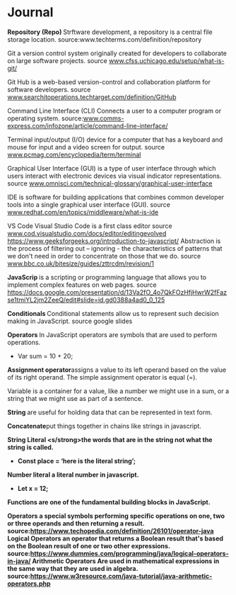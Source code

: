 # Journal
<strong>
Repository (Repo) </strong>Strftware development, a repository is a central file storage location. source:www.techterms.com/definition/repository

  Git </strong> a version control system originally created for developers to collaborate on large software projects. source www.cfss.uchicago.edu/setup/what-is-git/
 
  Git Hub </strong>is a web-based version-control and collaboration platform for software developers. source www.searchitoperations.techtarget.com/definition/GitHub

  Command Line Interface (CLI) </strong>Connects a user to a computer program or operating system. source:www.comms-express.com/infozone/article/command-line-interface/

  Terminal </strong> input/output (I/O) device for a computer that has a keyboard and mouse for input and a video screen for output. source www.pcmag.com/encyclopedia/term/terminal

  Graphical User Interface (GUI) </strong> is a type of user interface through which users interact with electronic devices via visual indicator representations. source www.omnisci.com/technical-glossary/graphical-user-interface

IDE is software for building applications that combines common developer tools into a single graphical user interface (GUI). source www.redhat.com/en/topics/middleware/what-is-ide

VS Code Visual Studio Code is a first class editor source www.cod.visualstudio.com/docs/editor/editingevolved
https://www.geeksforgeeks.org/introduction-to-javascript/ 
Abstraction is the process of filtering out – ignoring - the characteristics of patterns that we don't need in order to concentrate on those that we do. source www.bbc.co.uk/bitesize/guides/zttrcdm/revision/1
<strong>

  JavaScrip </strong> is a scripting or programming language that allows you to implement complex features on web pages. source https://docs.google.com/presentation/d/13Va2fO_4o7QkFOzHfjHwrW2fFazse1tmiYL2jm2ZeeQ/edit#slide=id.gd0388a4ad0_0_125
<strong>

 Conditionals </strong> Conditional statements allow us to represent such decision making in JavaScript. source google slides 
 <strong>
 
 Operators </strong> In JavaScript operators are symbols that are used to perform operations. 
 <ul>
  <li>Var sum = 10 + 20;</li>
  </ul>
  
 <strong>
  
  Assignment operator</strong>assigns a value to its left operand based on the value of its right operand. The simple assignment operator is equal (=).

Variable is a container for a value, like a number we might use in a sum, or a string that we might use as part of a sentence. 
<strong> 
  
String </strong>are useful for holding data that can be represented in text form.
<strong> 
   
Concatenate</strong>put things together in chains like strings in javascript.

<strong>String Literal <s/strong>the words that are in the string not what the string is called. 
<ul>
  <li> Const place = ‘here is the literal string’;</li>
  </ul>
  <strong> 
    
  Number literal</strong> a literal number in javascript.
  <ul>
  <li>Let x = 12;</li>
  </ul>
  <strong> 
    
  Functions</strong> are one of the fundamental building blocks in JavaScript.
  
  
  Operators 
 a special symbols performing specific operations on one, two or three operands and then returning a result. source:https://www.techopedia.com/definition/26101/operator-java
  Logical Operators
 an operator that returns a Boolean result that's based on the Boolean result of one or two other expressions. source:https://www.dummies.com/programming/java/logical-operators-in-java/
  Arithmetic Operators 
 Are used in mathematical expressions in the same way that they are used in algebra. source:https://www.w3resource.com/java-tutorial/java-arithmetic-operators.php
  
  


  
